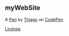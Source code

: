 myWebSite
---------


A [Pen](https://codepen.io/thicoderdojo/pen/OvoLLM) by [Thiago](https://codepen.io/thicoderdojo) on [CodePen](https://codepen.io).

[License](https://codepen.io/thicoderdojo/pen/OvoLLM/license).